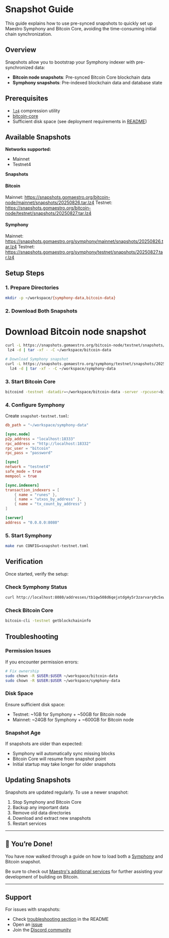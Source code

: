 # Snapshot Guide

This guide explains how to use pre-synced snapshots to quickly set up Maestro Symphony and Bitcoin Core, avoiding the time-consuming initial chain synchronization.

## Overview

Snapshots allow you to bootstrap your Symphony indexer with pre-synchronized data:

-   **Bitcoin node snapshots**: Pre-synced Bitcoin Core blockchain data
-   **Symphony snapshots**: Pre-indexed blockchain data and database state

## Prerequisites

-   [`lz4`](https://github.com/lz4/lz4?tab=readme-ov-file#installation) compression utility
-   [bitcoin-core](https://bitcoin.org/en/bitcoin-core/features/user-interface)
-   Sufficient disk space (see deployment requirements in [README](../../README.md))

## Available Snapshots

**Networks supported:**

-   Mainnet
-   Testnet4

**Snapshots**

#### Bitcoin

Mainnet: https://snapshots.gomaestro.org/bitcoin-node/mainnet/snapshots/20250826.tar.lz4
Testnet: https://snapshots.gomaestro.org/bitcoin-node/testnet/snapshots/20250827.tar.lz4

#### Symphony

Mainnet: https://snapshots.gomaestro.org/symphony/mainnet/snapshots/20250826.tar.lz4
Testnet: https://snapshots.gomaestro.org/symphony/testnet/snapshots/20250827.tar.lz4

## Setup Steps

### 1. Prepare Directories

```bash
mkdir -p ~/workspace/{symphony-data,bitcoin-data}
```

### 2. Download Both Snapshots

# Download Bitcoin node snapshot

```bash
curl -L https://snapshots.gomaestro.org/bitcoin-node/testnet/snapshots/20250827.tar.lz4 | \
 lz4 -d | tar -xf - -C ~/workspace/bitcoin-data
```

```bash
# Download Symphony snapshot
curl -L https://snapshots.gomaestro.org/symphony/testnet/snapshots/20250827.tar.lz4 | \
  lz4 -d | tar -xf - -C ~/workspace/symphony-data
```

### 3. Start Bitcoin Core

```bash
bitcoind -testnet -datadir=~/workspace/bitcoin-data -server -rpcuser=bitcoin -rpcpassword=password
```

### 4. Configure Symphony

Create `snapshot-testnet.toml`:

```toml
db_path = "~/workspace/symphony-data"

[sync.node]
p2p_address = "localhost:18333"
rpc_address = "http://localhost:18332"
rpc_user = "bitcoin"
rpc_pass = "password"

[sync]
network = "testnet4"
safe_mode = true
mempool = true

[sync.indexers]
transaction_indexers = [
    { name = "runes" },
    { name = "utxos_by_address" },
    { name = "tx_count_by_address" }
]

[server]
address = "0.0.0.0:8080"
```

### 5. Start Symphony

```bash
make run CONFIG=snapshot-testnet.toml
```

## Verification

Once started, verify the setup:

### Check Symphony Status

```bash
curl http://localhost:8080/addresses/tb1qw508d6qejxtdg4y5r3zarvary0c5xw7kxpjzsx/utxos | jq '.indexer_info'
```

### Check Bitcoin Core

```bash
bitcoin-cli -testnet getblockchaininfo
```

## Troubleshooting

### Permission Issues

If you encounter permission errors:

```bash
# Fix ownership
sudo chown -R $USER:$USER ~/workspace/bitcoin-data
sudo chown -R $USER:$USER ~/workspace/symphony-data
```

### Disk Space

Ensure sufficient disk space:

-   Testnet: ~1GB for Symphony + ~50GB for Bitcoin node
-   Mainnet: ~24GB for Symphony + ~600GB for Bitcoin node

### Snapshot Age

If snapshots are older than expected:

-   Symphony will automatically sync missing blocks
-   Bitcoin Core will resume from snapshot point
-   Initial startup may take longer for older snapshots

## Updating Snapshots

Snapshots are updated regularly. To use a newer snapshot:

1. Stop Symphony and Bitcoin Core
2. Backup any important data
3. Remove old data directories
4. Download and extract new snapshots
5. Restart services

---

## 🎉 You’re Done!

You have now walked through a guide on how to load both a [Symphony](https://github.com/maestro-org/maestro-symphony) and Bitcoin snapshot.

Be sure to check out [Maestro's additional services](https://docs.gomaestro.org/bitcoin) for further assisting your development of building on Bitcoin.

---

## Support

For issues with snapshots:

-   Check [troubleshooting section](../README.md#troubleshooting) in the README
-   Open an [issue](https://github.com/maestro-org/maestro-symphony/issues)
-   Join the [Discord community](https://discord.gg/SJgkEje7)
